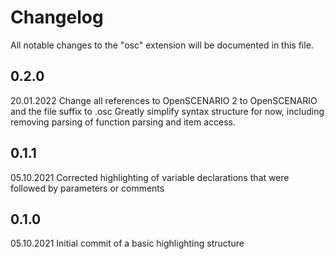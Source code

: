# Changelog

All notable changes to the "osc" extension will be documented in this file.


## 0.2.0
20.01.2022
Change all references to OpenSCENARIO 2 to OpenSCENARIO and the file suffix to .osc
Greatly simplify syntax structure for now, including removing parsing of function parsing and item access.
## 0.1.1
05.10.2021
Corrected highlighting of variable declarations that were followed by parameters or comments 

## 0.1.0
05.10.2021
Initial commit of a basic highlighting structure
